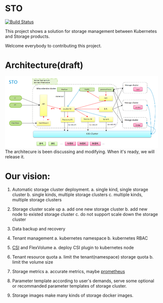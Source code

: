 # STO
[![Build Status](https://travis-ci.org/cofyc/kubelet-exporter.svg?branch=master)](https://travis-ci.org/NIV-DEVELOPER/STO)

This project shows a solution for storage management between Kubernetes and Storage products.

Welcome everybody to contributing this project.

# Architecture(draft)
![](arch.PNG)
The architecure is been discussing and modifying. When it's ready, we will release it.



# Our vision:

1. Automatic storage cluster deployment.
   a. single kind, single storage cluster
   b. single kinds, multiple storage clusters 
   c. multiple kinds, multiple storage clusters

1. Storage cluster scale up
   a. add one new storage cluster
   b. add new node to existed storage cluster
   c. do not support scale down the storage cluster

1. Data backup and recovery

1. Tenant management
   a. kubernetes namespace
   b. kubernetes RBAC

1. [CSI](http://blog.kubernetes.io/2018/01/introducing-container-storage-interface.html) and FlexVolume
   a. deploy CSI plugin to kubernetes node

1. Tenant resource quota
   a. limit the tenant(namespace) storage quota
   b. limit the volume size

1. Storage metrics
   a. accurate metrics, maybe [prometheus](https://prometheus.io/) 

1. Parameter template
   according to user's demands, serve some optional or recommanded parameter templates of storage cluster.

1. Storage images
   make many kinds of storage docker images.
